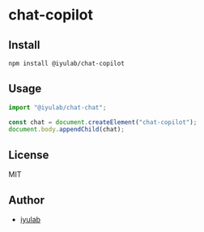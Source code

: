 # chat-copilot

## Install
```bash
npm install @iyulab/chat-copilot
```

## Usage
```js
import "@iyulab/chat-chat";

const chat = document.createElement("chat-copilot");
document.body.appendChild(chat);
```

## License
MIT

## Author
- [iyulab](https://www.iyulab.com)
